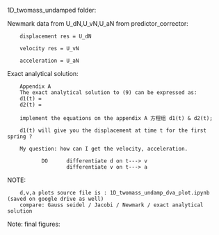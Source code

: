 
1D_twomass_undamped folder:

Newmark data from U_dN,U_vN,U_aN from predictor_corrector:

        displacement res = U_dN
        
        velocity res = U_vN
        
        acceleration = U_aN
        
 Exact analytical solution:
 
        Appendix A
        The exact analytical solution to (9) can be expressed as:
        d1(t) =
        d2(t) = 
        
        implement the equations on the appendix A 方程组 d1(t) & d2(t);
        
        d1(t) will give you the displacement at time t for the first spring ?
        
        My question: how can I get the velocity, acceleration.
                     
               DO      differentiate d on t---> v
                       differentiate v on t---> a  
                     

NOTE:

        d,v,a plots source file is : 1D_twomass_undamp_dva_plot.ipynb  (saved on google drive as well)
        compare: Gauss seidel / Jacobi / Newmark / exact analytical solution
 
Note: final figures: 
      
